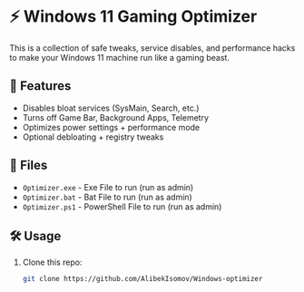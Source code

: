 # ⚡ Windows 11 Gaming Optimizer

This is a collection of safe tweaks, service disables, and performance hacks to make your Windows 11 machine run like a gaming beast.

## 🚀 Features
- Disables bloat services (SysMain, Search, etc.)
- Turns off Game Bar, Background Apps, Telemetry
- Optimizes power settings + performance mode
- Optional debloating + registry tweaks

## 📂 Files
- `Optimizer.exe` - Exe File to run (run as admin)
- `Optimizer.bat` - Bat File to run (run as admin)
- `Optimizer.ps1` - PowerShell File to run (run as admin)

## 🛠 Usage
1. Clone this repo:
   ```bash
   git clone https://github.com/AlibekIsomov/Windows-optimizer
